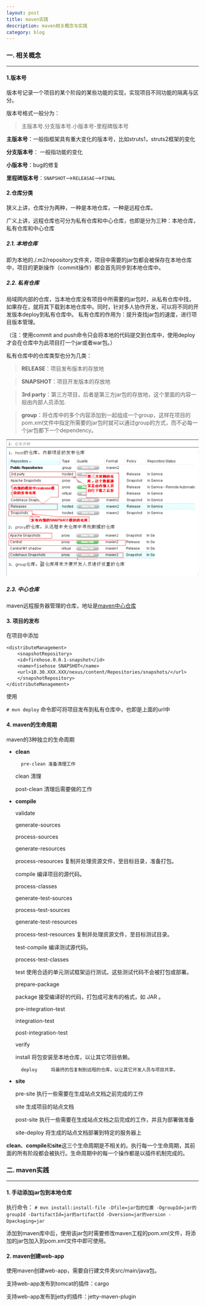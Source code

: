 ```yaml
---
layout: post
title: maven实践 
description: maven相关概念与实践
category: blog
---
```


### 一. 相关概念
----------------------------------------

#### 1.版本号
版本号记录一个项目的某个阶段的某些功能的实现，实现项目不同功能的隔离与区分。

版本号格式一般分为：

>主版本号.分支版本号.小版本号-里程碑版本号

**主版本号**：一般指框架具有重大变化的版本号，比如struts1，struts2框架的变化

**分支版本号**： 一般指功能的变化

**小版本号**：bug的修复

**里程碑版本号**：`SNAPSHOT`-->`RELEASAE`-->`FINAL`

#### 2.仓库分类

狭义上讲，仓库分为两种，一种是本地仓库，一种是远程仓库。

广义上讲，远程仓库也可分为私有仓库和中心仓库，也即是分为三种：本地仓库，私有仓库和中心仓库

##### 2.1. 本地仓库

即为本地的./.m2/repository文件夹，项目中需要的jar包都会被保存在本地仓库中，项目的更新操作（commit操作）都会首先同步到本地仓库中。

##### 2.2. 私有仓库

局域网内部的仓库，当本地仓库没有项目中所需要的jar包时，从私有仓库中找，如果存在，就将其下载到本地仓库中。同时，针对多人协作开发，可以将不同的开发版本deploy到私有仓库中。
私有仓库的作用为：提升查找jar包的速度，进行项目版本管理。

（注：使用commit and push命令只会将本地的代码提交到仓库中，使用deploy才会在仓库中为此项目打一个jar或者war包。）

私有仓库中的仓库类型也分为几类：

>**RELEASE**：项目发布版本的存放地

> **SNAPSHOT**：项目开发版本的存放地

> **3rd party**：第三方项目，后者是第三方jar包的存放地，这个里面的内容一般由内部人员添加.

> **group**：将仓库中的多个内容添加到一起组成一个group，这样在项目的pom.xml文件中指定所需要的jar包时就可以通过group的方式，而不必每一个jar包都下一个dependency。

![私有仓库示例](/images/maven/repository.png)


##### 2.3. 中心仓库
maven远程服务器管理的仓库，地址是[maven中心仓库](http://repo1.maven.org.maven2)

#### 3. 项目的发布

在项目中添加  

    <distributeManagement>
        <snapshotRepository>
        <id>firehose.0.0.1-snapshot</id>
        <name>fisehose SNAPSHOT</name>
        <url>10.30.XXX.XXX/nexus/content/Repositories/snapshots/</url>
        </snapshotRepository>
    </distributeManagement>

使用

`# mvn deploy`
命令即可将项目发布到私有仓库中，也即是上面的url中

#### 4. maven的生命周期

maven的3种独立的生命周期

+ **clean**
 
        pre-clean 准备清理工作
     
	clean 清理     
     
	post-clean 清理后需要做的工作

+ **compile**

	validate
	 
   	generate-sources
	
 	process-sources
	
	generate-resources
	
	process-resources     复制并处理资源文件，至目标目录，准备打包。
	
	compile     编译项目的源代码。
	
	process-classes
	
	generate-test-sources 
	
	process-test-sources
	
	generate-test-resources
        
	process-test-resources     复制并处理资源文件，至目标测试目录。
	
	test-compile     编译测试源代码。
	
	process-test-classes
	
	test     使用合适的单元测试框架运行测试。这些测试代码不会被打包或部署。
        
	prepare-package
	
	package     接受编译好的代码，打包成可发布的格式，如 JAR 。
        
	pre-integration-test
	
	integration-test
	
	post-integration-test
	
	verify
	
	install     将包安装至本地仓库，以让其它项目依赖。
	
        deploy     将最终的包复制到远程的仓库，以让其它开发人员与项目共享。

+ **site**

	pre-site     执行一些需要在生成站点文档之前完成的工作
	
	site    生成项目的站点文档
	
	post-site     执行一些需要在生成站点文档之后完成的工作，并且为部署做准备
	
	site-deploy     将生成的站点文档部署到特定的服务器上

**clean**、**compile**和**site**这三个生命周期是不相关的。执行每一个生命周期，其前面的所有阶段都会被执行。生命周期中的每一个操作都是以插件机制完成的。


### 二. maven实践
-----------------------------------------

#### 1. 手动添加jar包到本地仓库
执行命令：
`# mvn install:install-file -Dfile=jar包的位置 -DgroupId=jar的groupId -DartifactId=jar的artifactId -Dversion=jar的version -Dpackaging=jar`

添加到maven库中后，使用该jar包时需要修改maven工程的pom.xml文件，将添加的jar包加入到pom.xml文件中即可使用。
 
#### 2. maven创建web-app
使用maven创建web-app，需要自行建文件夹src/main/java包。

支持web-app发布到tomcat的插件：cargo

支持web-app发布到jetty的插件：jetty-maven-plugin



